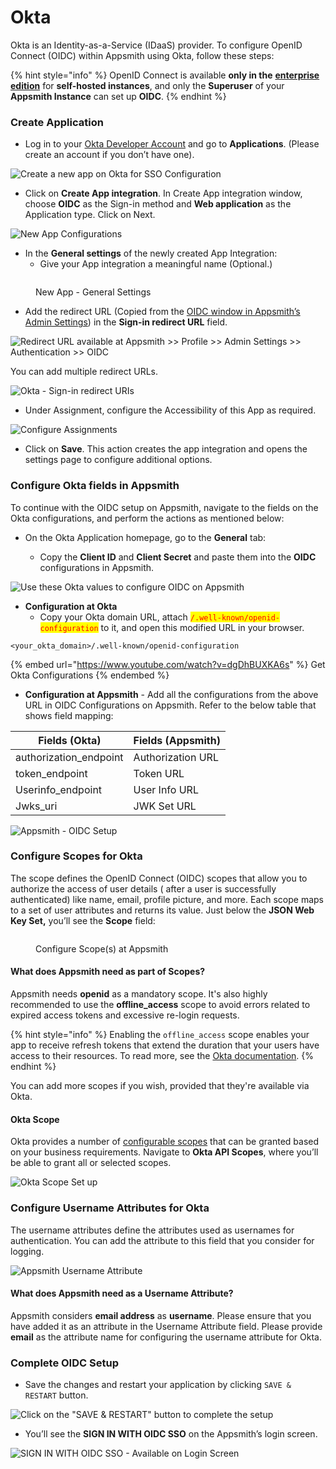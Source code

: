 # Okta

Okta is an Identity-as-a-Service (IDaaS) provider. To configure OpenID Connect (OIDC) within Appsmith using Okta, follow these steps:

{% hint style="info" %}
OpenID Connect is available **only in the** [**enterprise edition**](https://www.appsmith.com/pricing) for **self-hosted instances**, and only the **Superuser** of your **Appsmith Instance** can set up **OIDC**.
{% endhint %}

### **Create Application**

* Log in to your [Okta Developer Account](https://developer.okta.com) and go to **Applications**. (Please create an account if you don’t have one).

![Create a new app on Okta for SSO Configuration](../../../../../.gitbook/assets/Okta-Create-Application.png)

* Click on **Create App integration**. In Create App integration window, choose **OIDC** as the Sign-in method and **Web application** as the Application type. Click on Next.

![New App Configurations](../../../../../.gitbook/assets/Okta-Create-App-Integration-Config.png)

* In the **General settings** of the newly created App Integration:
  * Give your App integration a meaningful name (Optional.)

<figure><img src="../../../../../.gitbook/assets/as_okta_edited.png" alt=""><figcaption><p>New App - General Settings</p></figcaption></figure>

* Add the redirect URL (Copied from the [OIDC window in Appsmith’s Admin Settings](./#capture-redirect-url-for-sso-configuration)) in the **Sign-in redirect URL** field.

![Redirect URL available at Appsmith >> Profile >> Admin Settings >> Authentication >> OIDC](../../../../../.gitbook/assets/Appsmith-Admin-Settings-Authentication-OIDC-RedirectURL.png)

You can add multiple redirect URLs.

![Okta - Sign-in redirect URIs](../../../../../.gitbook/assets/Okta-Sign-in-redirect-URis.png)

* Under Assignment, configure the Accessibility of this App as required.

![Configure Assignments](../../../../../.gitbook/assets/Okta-Assignments.png)

* Click on **Save**. This action creates the app integration and opens the settings page to configure additional options.

### Configure Okta fields in Appsmith

To continue with the OIDC setup on Appsmith, navigate to the fields on the Okta configurations, and perform the actions as mentioned below:

*   On the Okta Application homepage, go to the **General** tab:

    * Copy the **Client ID** and **Client Secret** and paste them into the **OIDC** configurations in Appsmith.



![Use these Okta values to configure OIDC on Appsmith](<../../../../../.gitbook/assets/Screenshot 2022-07-18 at 11.45.21 AM.png>)

* **Configuration at Okta**
  * Copy your Okta domain URL, attach <mark style="color:red;">`/.well-known/openid-configuration`</mark> to it, and open this modified URL in your browser.

```
<your_okta_domain>/.well-known/openid-configuration
```

{% embed url="https://www.youtube.com/watch?v=dgDhBUXKA6s" %}
Get Okta Configurations
{% endembed %}

* **Configuration at Appsmith** - Add all the configurations from the above URL in OIDC Configurations on Appsmith. Refer to the below table that shows field mapping:

| **Fields (Okta)**       | **Fields (Appsmith)** |
| ----------------------- | --------------------- |
| authorization\_endpoint | Authorization URL     |
| token\_endpoint         | Token URL             |
| Userinfo\_endpoint      | User Info URL         |
| Jwks\_uri               | JWK Set URL           |

![Appsmith - OIDC Setup](../../../../../.gitbook/assets/Appsmith-Admin-Settings-Authentication-OIDC-Setup.png)

### Configure Scopes for Okta

The scope defines the OpenID Connect (OIDC) scopes that allow you to authorize the access of user details ( after a user is successfully authenticated) like name, email, profile picture, and more. Each scope maps to a set of user attributes and returns its value. Just below the **JSON Web Key Set,** you’ll see the **Scope** field:

<figure><img src="../../../../../.gitbook/assets/as_oidc_offline.png" alt=""><figcaption><p>Configure Scope(s) at Appsmith</p></figcaption></figure>

#### What does Appsmith need as part of Scopes?

Appsmith needs **openid** as a mandatory scope. It's also highly recommended to use the **offline\_access** scope to avoid errors related to expired access tokens and excessive re-login requests.

{% hint style="info" %}
Enabling the `offline_access` scope enables your app to receive refresh tokens that extend the duration that your users have access to their resources. To read more, see the [Okta documentation](https://developer.okta.com/docs/reference/api/oidc/#scopes).
{% endhint %}

You can add more scopes if you wish, provided that they're available via Okta.

#### Okta Scope

Okta provides a number of [configurable scopes](https://developer.okta.com/docs/guides/implement-oauth-for-okta/main/) that can be granted based on your business requirements. Navigate to **Okta API Scopes**, where you’ll be able to grant all or selected scopes.

![Okta Scope Set up](../../../../../.gitbook/assets/Okta-Scopes.png)

### Configure Username Attributes for Okta

The username attributes define the attributes used as usernames for authentication. You can add the attribute to this field that you consider for logging.

![Appsmith Username Attribute](../../../../../.gitbook/assets/Appsmith-UsernameAttribute-Field.png)

#### What does Appsmith need as a Username Attribute?

Appsmith considers **email address** as **username**. Please ensure that you have added it as an attribute in the Username Attribute field. Please provide **email** as the attribute name for configuring the username attribute for Okta.

### Complete OIDC Setup

* Save the changes and restart your application by clicking `SAVE & RESTART` button.

![Click on the "SAVE & RESTART" button to complete the setup](../../../../../.gitbook/assets/Appsmith-OIDC-Setup-Complete.png)

* You’ll see the **SIGN IN WITH OIDC SSO** on the Appsmith’s login screen.

![SIGN IN WITH OIDC SSO - Available on Login Screen](../../../../../.gitbook/assets/Appsmith-SSO-OIDC-Available.png)
